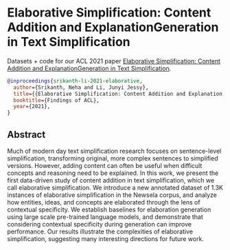 # Elaborative Simplification: Content Addition and ExplanationGeneration in Text Simplification

Datasets + code for our ACL 2021 paper [Elaborative Simplification: Content Addition and ExplanationGeneration in Text Simplification](https://arxiv.org/abs/2010.10035). 

```bibtex
@inproceedings{srikanth-li-2021-elaborative,
  author={Srikanth, Neha and Li, Junyi Jessy},
  title={{Elaborative Simplification: Content Addition and Explanation Generation in Text Simplification}},
  booktitle={Findings of ACL},
  year={2021},
}
```

## Abstract

Much of modern day text simplification research focuses on sentence-level simplification, transforming original, more complex sentences to simplified versions. However, adding content can often be useful when difficult concepts and reasoning need to be explained. In this work, we present the first data-driven study of content addition in text simplification, which we call elaborative simplification. We introduce a new annotated dataset of 1.3K instances of elaborative simplification in the Newsela corpus, and analyze how entities, ideas, and concepts are elaborated through the lens of contextual specificity. We establish baselines for elaboration generation using large scale pre-trained language models, and demonstrate that considering contextual specificity during generation can improve performance. Our results illustrate the complexities of elaborative simplification, suggesting many interesting directions for future work.
